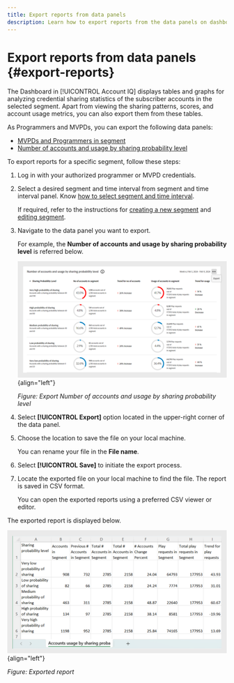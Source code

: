 ```yaml
---
title: Export reports from data panels
description: Learn how to export reports from the data panels on dashboard.
---
```

# Export reports from data panels {#export-reports}

The Dashboard in [!UICONTROL Account IQ] displays tables and graphs for analyzing credential sharing statistics of the subscriber accounts in the selected segment. Apart from viewing the sharing patterns, scores, and account usage metrics, you can also export them from these tables.

As Programmers and MVPDs, you can export the following data panels:

* [MVPDs and Programmers in segment](data-panels.md#mvpds-programmers-segment) 
* [Number of accounts and usage by sharing probability level](data-panels.md#number-of-accounts-usage-sharing-probability)

To export reports for a specific segment, follow these steps:

1. Log in with your authorized programmer or MVPD credentials.
1. Select a desired segment and time interval from segment and time interval panel. Know [how to select segment and time interval](segments-timeinterval.md).

   If required, refer to the instructions for [creating a new segment](work-with-segments.md#create-new-segment) and [editing segment](work-with-segments.md#create-new-segment).

1. Navigate to the data panel you want to export. 

   For example, the **Number of accounts and usage by sharing probability level** is referred below.

   ![Export Number of accounts and usage by sharing probability level](assets/export-report.png){align="left"}

   *Figure: Export Number of accounts and usage by sharing probability level*

1. Select **[!UICONTROL Export]** option located in the upper-right corner of the data panel.
1. Choose the location to save the file on your local machine.

   You can rename your file in the **File name**.

1. Select **[!UICONTROL Save]** to initiate the export process.

1. Locate the exported file on your local machine to find the file. The report is saved in CSV format. 

   You can open the exported reports using a preferred CSV viewer or editor.

The exported report is displayed below.

   ![Exported report](assets/exported-report.png){align="left"}

   *Figure: Exported report*
